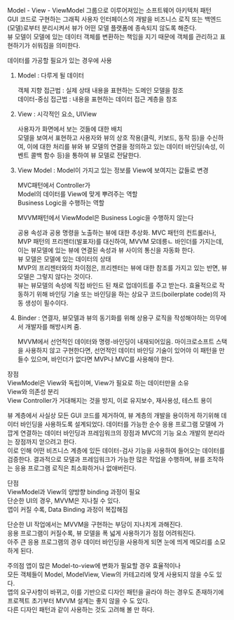 Model - View - ViewModel 그룹으로 이루어져있는 소프트웨어 아키텍처 패턴   
GUI 코드로 구현하는 그래픽 사용자 인터페이스의 개발을 비즈니스 로직 또는 백엔드(모델)로부터 분리시켜서 뷰가 어떤 모델 플랫폼에 종속되지 않도록 해준다.   
뷰 모델이 모델에 있는 데이터 객체를 변환하는 책임을 지기 때문에 객체를 관리하고 표현하기가 쉬워짐을 의미한다.   

데이터를 가공할 필요가 있는 경우에 사용   

1. Model : 다루게 될 데이터

    객체 지향 접근법 : 실제 상태 내용을 표현하는 도메인 모델을 참조    
    데이터-중심 접근법 : 내용을 표현하는 데이터 접근 계층을 참조    

2. View : 시각적인 요소, UIView

    사용자가 화면에서 보는 것들에 대한 배치   
    모델을 보여서 표현하고 사용자와 뷰의 상호 작용(클릭, 키보드, 동작 등)을 수신하여, 이에 대한 처리를 뷰와 뷰 모델의 연결을 정의하고 있는 데이터 바인딩(속성, 이벤트 콜백 함수 등)을 통하여 뷰 모델로 전달한다.


3. View Model : Model이 가지고 있는 정보를 View에 보여지는 값들로 변경

    MVC패턴에서 Controller가   
    Model의 데이터를 View에 맞게 뿌려주는 역할   
    Business Logic을 수행하는 역할

    MVVM패턴에서 ViewModel은
    Business Logic을 수행하지 않는다

    공용 속성과 공용 명령을 노출하는 뷰에 대한 추상화. MVC 패턴의 컨트롤러나, MVP 패턴의 프리젠터(발표자)를 대신하여, MVVM 모데릉ㄴ 바인더를 가지는데, 이는 뷰모델에 있는 뷰에 연결된 속성과 뷰 사이의 통신을 자동화 한다.   
    뷰 모델은 모델에 있는 데이터의 상태   
    MVP의 프리젠터와의 차이점은, 프리젠터는 뷰에 대한 참조를 가지고 있는 반면, 뷰모델은 그렇지 않다는 것이다.   
    뷰는 뷰모델의 속성에 직접 바인드 된 채로 업데이트를 주고 받는다. 효율적으로 작동하기 위해 바인딩 기술 또는 바인딩을 하는 상요구 코드(boilerplate code)의 자동 생성이 필수이다.


4. Binder : 연결자, 뷰모델과 뷰의 동기화를 위해 상용구 로직을 작성해야하는 의무에서 개발자를 해방시켜 줌.

    MVVM에서 선언적인 데이터와 명령-바인딩이 내재되어있음. 마이크로소프트 스택을 사용하지 않고 구현한다면, 선언적인 데이터 바인딩 기술이 있어야 이 패턴을 만들수 있으며, 바인더가 없다면 MVP나 MVC를 사용해야 한다.


장점   
ViewModel은 View와 독립이며, View가 필요로 하는 데이터만을 소유   
View와 의존성 분리    
View Controller가 거대해지는 것을 방지, 이로 유지보수, 재사용성, 테스트 용이   

뷰 계층에서 사실상 모든 GUI 코드를 제거하여, 뷰 계층의 개발을 용이하게 하기위해 데이터 바인딩을 사용하도록 설계되었다.
데이터를 가능한 순수 응용 프로그램 모델에 가깝게 연결하는 데이터 바인딩과 프레임워크의 장점과 MVC의 기능 요소 개발의 분리라는 장점까지 얻으려고 한다.   
이로 인해 어떤 비즈니스 계층에 있든 데이터-검사 기능을 사용하여 들어오는 데이터를 검증한다. 결과적으로 모델과 프레임워크가 가능한 많은 작업을 수행하며, 뷰를 조작하는 응용 프로그램 로직은 최소화하거나 없애버린다. 

단점   
ViewModel과 View의 양방향 binding 과정이 필요   
단순한 UI의 경우, MVVM은 지나칠 수 있다.   
앱이 커질 수록, Data Binding 과정이 복잡해짐    

단순한 UI 작업에서는 MVVM을 구현하는 부담이 지나치게 과해진다.   
응용 프로그램이 커질수록, 뷰 모델을 폭 넓게 사용하기가 점점 어려워진다.   
아주 큰 응용 프로그램의 경우 데이터 바인딩을 사용하게 되면 눈에 띄게 메모리를 소모하게 된다.

주의점
앱이 많은 Model-to-view에 변화가 필요할 경우 효율적이나   
모든 객체들이 Model, ModelView, View의 카테고리에 맞게 사용되지 않을 수도 있다.   
앱의 요구사항이 바뀌고, 이를 기반으로 디자인 패턴을 골라야 하는 경우도 존재하기에 프로젝트 초기부터 MVVM 설계는 좋지 않을 수 도 있다.   
다른 디자인 패턴과 같이 사용하는 것도 고려해 볼 만 하다.   